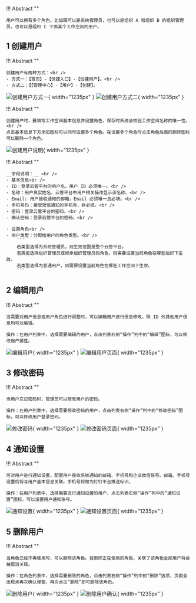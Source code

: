 

!!! Abstract ""

    用户可以拥有多个角色，比如既可以是系统管理员，也可以是组织 A 和组织 B 的组织管理员，也可以是组织 C 下面某个工作空间的用户。

## 1 创建用户

!!! Abstract ""

    创建用户有两种方式：<br />
    - 方式一：【首页】-【快捷入口】-【创建用户】。<br />
    - 方式二：【【管理中心】-【用户】-【创建】。

![创建用户方式一](../../img/management/user_management/创建用户方式一.png){ width="1235px" }
![创建用户方式二](../../img/management/user_management/创建用户方式二.png){ width="1235px" }

!!! Abstract ""

    创建用户时，要填写工作空间基本信息并设置角色，保存时系统会校验工作空间名称的唯一性。<br />
    点击基本信息下方添加图标可以同时设置多个角色。在设置多个角色时点击角色后面的删除图标可以删除一个角色。

![创建用户说明](../../img/management/user_management/创建用户说明.png){ width="1235px" }

!!! Abstract ""

    __字段说明：__ <br />
    · 基本信息<br />
    - ID：登录云管平台的用户名，用户 ID 必须唯一。<br />
    - 名称：用户真实姓名，云管平台中用户相关操作显示该名称。<br />
    - Email: 用户接收通知的邮箱，Email 必须唯一且必填。<br />
    - 手机号码：接受短信通知的手机号，非必填。<br />
    - 密码：登录云管平台的密码。<br />
    - 确认密码：登录云管平台的密码。<br />

    · 设置角色<br />
    - 用户类型：分配给用户的角色类型。<br />
        ```
        若类型选择为系统管理员，则生效范围是整个云管平台。
        若类型选择组织管理员或继承组织管理员的角色，则需要设置当前角色在哪些组织下生效。
        若类型选择为普通用户，则需要设置当前角色在哪些工作空间下生效。
        ```

## 2 编辑用户

!!! Abstract ""

    当需要对用户信息或用户角色进行调整时，可以编辑用户进行信息修改。除 ID 外其他用户信息均可以编辑。

    操作：在用户列表中，选择需要编辑的用户，点击列表右侧“操作”列中的“编辑”图标，可以修改用户属性。

![编辑用户](../../img/management/user_management/编辑用户.png){ width="1235px" }
![编辑用户页面](../../img/management/user_management/编辑用户页面.png){ width="1235px" }

## 3 修改密码

!!! Abstract ""

    当用户忘记密码时，管理员可以修改用户的密码。

    操作：在用户列表中，选择需要修改密码的用户，点击列表右侧“操作”列中的“修改密码”图标，可以修改用户登录密码。

![修改密码](../../img/management/user_management/修改密码.png){ width="1235px" }
![修改密码页面](../../img/management/user_management/修改密码页面.png){ width="1235px" }

## 4 通知设置

!!! Abstract ""

    可对用户进行通知设置，配置用户接收系统通知的邮箱、手机号和企业微信账号。邮箱、手机号设置后将与用户基本信息关联。手机号将做为钉钉平台推送标识。

    操作：在用户列表中，选择需要进行通知设置的用户，点击列表右侧“操作”列中的“通知设置”图标，可以设置用户通知账号。

![通知设置](../../img/management/user_management/通知设置.png){ width="1235px" }
![通知设置页面](../../img/management/user_management/通知设置页面.png){ width="1235px" }

## 5 删除用户

!!! Abstract ""

    当角色已经不再使用时，可以删除该角色。若删除正在使用的角色，关联了该角色全部用户将会被取消关联。

    操作：在角色列表中，选择需要删除的角色，点击列表右侧“操作”列中的“删除”选项，页面会出现点再次确认弹窗，再次点击“删除”即可删除该角色。

![删除用户](../../img/management/user_management/删除用户.png){ width="1235px" }
![删除用户确认](../../img/management/user_management/删除用户确认.png){ width="1235px" }